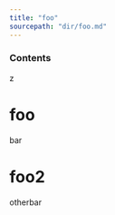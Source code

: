 ```yaml
---
title: "foo"
sourcepath: "dir/foo.md"
---
```


<!-- DO NOT EDIT THIS FILE in docs.  It is autogenerated from the non-doc version -->

### Contents
z
# foo
bar
# foo2
otherbar 